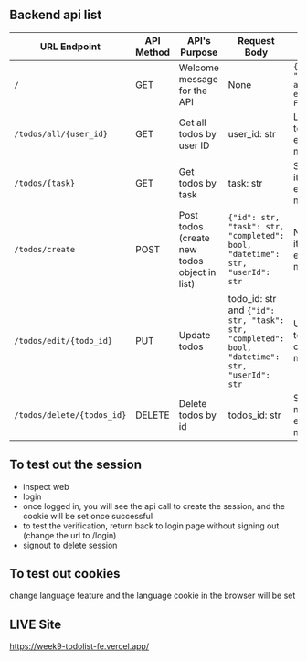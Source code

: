 ## Backend api list

| URL Endpoint               | API Method | API's Purpose                                | Request Body                                                                                  | Response Body                                              |
| -------------------------- | ---------- | -------------------------------------------- | --------------------------------------------------------------------------------------------- | ---------------------------------------------------------- |
| `/`                        | GET        | Welcome message for the API                  | None                                                                                          | `{"message": "Welcome to a todolist example of FastAPI!"}` |
| `/todos/all/{user_id}`     | GET        | Get all todos by user ID                     | user_id: str                                                                                  | List of all todos or an error message                      |
| `/todos/{task}`            | GET        | Get todos by task                            | task: str                                                                                     | Single todo item or error message                          |
| `/todos/create`            | POST       | Post todos (create new todos object in list) | `{"id": str, "task": str, "completed": bool, "datetime": str, "userId": str`                  | New todo item or error message                             |
| `/todos/edit/{todo_id}`    | PUT        | Update todos                                 | todo_id: str and `{"id": str, "task": str, "completed": bool, "datetime": str, "userId": str` | Updated todo item or error message                         |
| `/todos/delete/{todos_id}` | DELETE     | Delete todos by id                           | todos_id: str                                                                                 | Success message or error message                           |

## To test out the session

- inspect web
- ⁠login
- ⁠once logged in, you will see the api call to create the session, and the cookie will be set once successful
- ⁠to test the verification, return back to login page without signing out (change the url to /login)
- ⁠signout to delete session

## To test out cookies

change language feature and the language cookie in the browser will be set

## LIVE Site

https://week9-todolist-fe.vercel.app/
